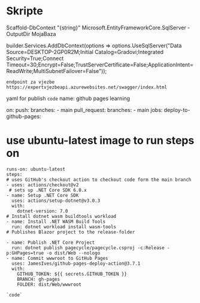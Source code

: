 # Skripte

Scaffold-DbContext "{string}" Microsoft.EntityFrameworkCore.SqlServer -OutputDir MojaBaza


builder.Services.AddDbContext<GradoviContext>(options =>
    options.UseSqlServer("Data Source=DESKTOP-2GP0R2M;Initial Catalog=Gradovi;Integrated Security=True;Connect Timeout=30;Encrypt=False;TrustServerCertificate=False;ApplicationIntent=ReadWrite;MultiSubnetFailover=False"));
    
    
    endpoint za vjezbe
    https://expertvjezbeapi.azurewebsites.net/swagger/index.html



yaml for publish
`code`
name: github pages learning

on:
  push:
    branches:
      - main
  pull_request:
    branches:
      - main
jobs:
  deploy-to-github-pages:
  # use ubuntu-latest image to run steps on
    runs-on: ubuntu-latest
    steps:
    # uses GitHub's checkout action to checkout code form the main branch
    - uses: actions/checkout@v2
     # sets up .NET Core SDK 6.0.x
    - name: Setup .NET Core SDK
      uses: actions/setup-dotnet@v3.0.3
      with:
        dotnet-version: 7.0
    # Install dotnet wasm buildtools workload
    - name: Install .NET WASM Build Tools
      run: dotnet workload install wasm-tools
    # Publishes Blazor project to the release-folder

    - name: Publish .NET Core Project
      run: dotnet publish pagecycle/pagecycle.csproj -c:Release -p:GHPages=true -o dist/Web --nologo
    - name: Commit wwwroot to GitHub Pages
      uses: JamesIves/github-pages-deploy-action@3.7.1
      with:
        GITHUB_TOKEN: ${{ secrets.GITHUB_TOKEN }}
        BRANCH: gh-pages
        FOLDER: dist/Web/wwwroot
    
    `code`
